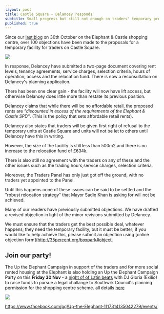 ```yaml
---
layout: post
title: Castle Square - Delancey responds
subtitle: Small progress but still not enough on traders' temporary premises
published: true
---
```

Since our [last blog](http://35percent.org/2018-10-30-shopping-centre-legal-challenge/) on 30th October on the Elephant & Castle shopping centre, over 100 objections have been made to the proposals for a temporary facility for traders on Castle Square.

![](http://35percent.org/img/tempboxpark.png)

In response, Delancey have submitted a two-page document covering rent levels, tenancy agreements, service charges, selection criteria, hours of operation, access and the relocation fund. There is now a reconsultation on Delancey's planning application.

There has been one clear gain - the facility will now have lift access, but otherwise Delancey does little more than restate its previous position.

Delancey claims that while there will be no affordable retail, the proposed rents are _"discounted in excess of the requirements of the Elephant & Castle SPD"_. (This is the policy that sets affordable retail rents). 

Delancey also states that traders will be given first right of refusal to the temporary units at Castle Square and units will not be let to others until Delancey have this in writing. 

However, the size of the facility is still less than 500m2 and there is no increase to the relocation fund of £634k.

There is also still no agreement with the traders on any of these and the other issues such as the trading hours,service charges, selection criteria.

Moreover, the Traders Panel has only just got off the ground, with no traders yet appointed to the Panel. 

Until this happens none of these issues can be said to be settled and the "robust relocation strategy" that Mayor Sadiq Khan is asking for will not be achieved. 

Many of our readers have previously submitted objections. We have drafted a revised objection in light of the minor revisions submitted by Delancey.

We must ensure that the traders get the best possible deal, whatever happens; they need the temporary facility, but it must be better; if you would like to help achieve this, please submit an objection using [online objection form](http://35percent.org/boxpark#object.

## Join our party!

The Up the Elephant Campaign in support of the traders and for more social rented housing at the Elephant is also holding an Up the Elephant Campaign Party  on this **Friday 30 Nov** - a [night of of Latin beats](https://www.eventbrite.com/e/up-the-elephant-campaign-party-tickets-52191660662) with DJ Gloria (Exilio) to raise funds to pursue a legal challange to Southwrk Council's planning permission for the shopping centre scheme.
all details [here](https://www.eventbrite.com/e/up-the-elephant-campaign-party-tickets-52191660662)

![](http://35percent.org/img/latinasparty.jpg)

https://www.facebook.com/pg/Up-the-Elephant-1117314135042279/events/
